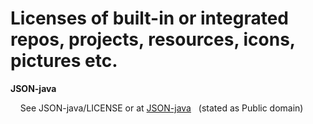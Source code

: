 
# Licenses of built-in or integrated repos, projects, resources, icons, pictures etc.

**JSON-java**

&nbsp;&nbsp;&nbsp; See JSON-java/LICENSE or at [JSON-java](https://github.com/stleary/JSON-java) &nbsp; (stated as Public domain)

